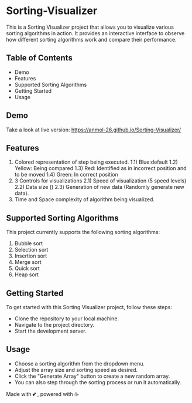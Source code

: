 # Sorting-Visualizer
This is a Sorting Visualizer project that allows you to visualize various sorting algorithms in action. It provides an interactive interface to observe how different sorting algorithms work and compare their performance.

## Table of Contents
- Demo
- Features
- Supported Sorting Algorithms
- Getting Started
- Usage
  
## Demo
Take a look at live version: https://anmol-26.github.io/Sorting-Visualizer/

## Features
1) Colored representation of step being executed.
  1.1) Blue:default
  1.2) Yellow: Being compared
  1.3) Red: Identified as in incorrect position and to be moved
  1.4) Green: In correct position
2) 3 Controls for visualizations
  2.1) Speed of visualization (5 speed levels)
  2.2) Data size ()
  2.3) Generation of new data (Randomly generate new data).
4) Time and Space complexity of algorithm being visualized.

## Supported Sorting Algorithms
This project currently supports the following sorting algorithms:
1) Bubble sort
2) Selection sort
3) Insertion sort
4) Merge sort
5) Quick sort
6) Heap sort
   
## Getting Started
To get started with this Sorting Visualizer project, follow these steps:
- Clone the repository to your local machine.
- Navigate to the project directory.
- Start the development server.

## Usage
- Choose a sorting algorithm from the dropdown menu.
- Adjust the array size and sorting speed as desired.
- Click the "Generate Array" button to create a new random array.
- You can also step through the sorting process or run it automatically.


Made with 💕 , powered with ☕
